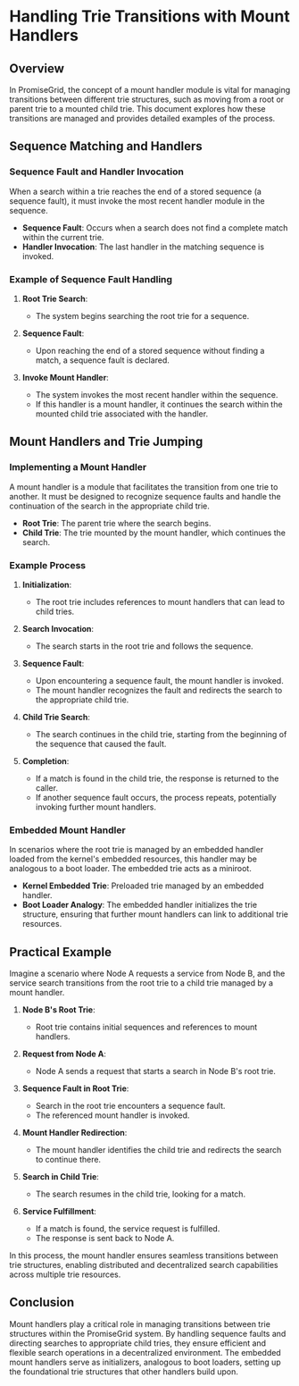 # Handling Trie Transitions with Mount Handlers

## Overview

In PromiseGrid, the concept of a mount handler module is vital for managing transitions between different trie structures, such as moving from a root or parent trie to a mounted child trie. This document explores how these transitions are managed and provides detailed examples of the process.

## Sequence Matching and Handlers

### Sequence Fault and Handler Invocation

When a search within a trie reaches the end of a stored sequence (a sequence fault), it must invoke the most recent handler module in the sequence.

- **Sequence Fault**: Occurs when a search does not find a complete match within the current trie.
- **Handler Invocation**: The last handler in the matching sequence is invoked.

### Example of Sequence Fault Handling

1. **Root Trie Search**:
   - The system begins searching the root trie for a sequence.

2. **Sequence Fault**:
   - Upon reaching the end of a stored sequence without finding a match, a sequence fault is declared.

3. **Invoke Mount Handler**:
   - The system invokes the most recent handler within the sequence.
   - If this handler is a mount handler, it continues the search within the mounted child trie associated with the handler.

## Mount Handlers and Trie Jumping

### Implementing a Mount Handler

A mount handler is a module that facilitates the transition from one trie to another. It must be designed to recognize sequence faults and handle the continuation of the search in the appropriate child trie.

- **Root Trie**: The parent trie where the search begins.
- **Child Trie**: The trie mounted by the mount handler, which continues the search.

### Example Process

1. **Initialization**:
   - The root trie includes references to mount handlers that can lead to child tries.

2. **Search Invocation**:
   - The search starts in the root trie and follows the sequence.

3. **Sequence Fault**:
   - Upon encountering a sequence fault, the mount handler is invoked.
   - The mount handler recognizes the fault and redirects the search to the appropriate child trie.

4. **Child Trie Search**:
   - The search continues in the child trie, starting from the beginning of the sequence that caused the fault.

5. **Completion**:
   - If a match is found in the child trie, the response is returned to the caller.
   - If another sequence fault occurs, the process repeats, potentially invoking further mount handlers.

### Embedded Mount Handler

In scenarios where the root trie is managed by an embedded handler loaded from the kernel's embedded resources, this handler may be analogous to a boot loader. The embedded trie acts as a miniroot.

- **Kernel Embedded Trie**: Preloaded trie managed by an embedded handler.
- **Boot Loader Analogy**: The embedded handler initializes the trie structure, ensuring that further mount handlers can link to additional trie resources.

## Practical Example

Imagine a scenario where Node A requests a service from Node B, and the service search transitions from the root trie to a child trie managed by a mount handler.

1. **Node B's Root Trie**:
   - Root trie contains initial sequences and references to mount handlers.

2. **Request from Node A**:
   - Node A sends a request that starts a search in Node B's root trie.

3. **Sequence Fault in Root Trie**:
   - Search in the root trie encounters a sequence fault.
   - The referenced mount handler is invoked.

4. **Mount Handler Redirection**:
   - The mount handler identifies the child trie and redirects the search to continue there.

5. **Search in Child Trie**:
   - The search resumes in the child trie, looking for a match.

6. **Service Fulfillment**:
   - If a match is found, the service request is fulfilled.
   - The response is sent back to Node A.

In this process, the mount handler ensures seamless transitions between trie structures, enabling distributed and decentralized search capabilities across multiple trie resources.

## Conclusion

Mount handlers play a critical role in managing transitions between trie structures within the PromiseGrid system. By handling sequence faults and directing searches to appropriate child tries, they ensure efficient and flexible search operations in a decentralized environment. The embedded mount handlers serve as initializers, analogous to boot loaders, setting up the foundational trie structures that other handlers build upon.
